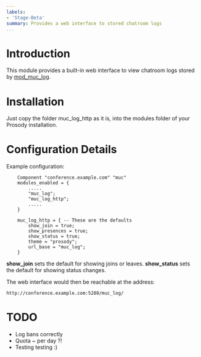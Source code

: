 ```yaml
---
labels:
- 'Stage-Beta'
summary: Provides a web interface to stored chatroom logs
...
```


Introduction
============

This module provides a built-in web interface to view chatroom logs
stored by [mod\_muc\_log](mod_muc_log.html).

Installation
============

Just copy the folder muc\_log\_http as it is, into the modules folder of
your Prosody installation.

Configuration Details
=====================

Example configuration:

        Component "conference.example.com" "muc"
        modules_enabled = {
            .....
            "muc_log";
            "muc_log_http";
            .....
        }

        muc_log_http = { -- These are the defaults
            show_join = true;
            show_presences = true;
            show_status = true;
            theme = "prosody";
            url_base = "muc_log";
        }

**show\_join** sets the default for showing joins or leaves.
**show\_status** sets the default for showing status changes.

The web interface would then be reachable at the address:

    http://conference.example.com:5280/muc_log/

TODO
====

-   Log bans correctly
-   Quota \~ per day ?!
-   Testing testing :)
